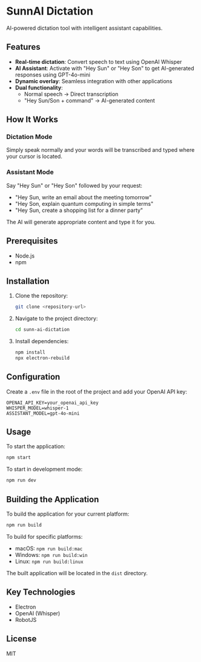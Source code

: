 # SunnAI Dictation

AI-powered dictation tool with intelligent assistant capabilities.

## Features

- **Real-time dictation**: Convert speech to text using OpenAI Whisper
- **AI Assistant**: Activate with "Hey Sun" or "Hey Son" to get AI-generated responses using GPT-4o-mini
- **Dynamic overlay**: Seamless integration with other applications
- **Dual functionality**: 
  - Normal speech → Direct transcription
  - "Hey Sun/Son + command" → AI-generated content

## How It Works

### Dictation Mode
Simply speak normally and your words will be transcribed and typed where your cursor is located.

### Assistant Mode  
Say "Hey Sun" or "Hey Son" followed by your request:
- "Hey Sun, write an email about the meeting tomorrow"
- "Hey Son, explain quantum computing in simple terms"
- "Hey Sun, create a shopping list for a dinner party"

The AI will generate appropriate content and type it for you.

## Prerequisites

- Node.js
- npm

## Installation

1. Clone the repository:
   ```bash
   git clone <repository-url>
   ```
2. Navigate to the project directory:
   ```bash
   cd sunn-ai-dictation
   ```
3. Install dependencies:
   ```bash
   npm install
   npx electron-rebuild
   ```

## Configuration

Create a `.env` file in the root of the project and add your OpenAI API key:

```
OPENAI_API_KEY=your_openai_api_key
WHISPER_MODEL=whisper-1
ASSISTANT_MODEL=gpt-4o-mini
```

## Usage

To start the application:

```bash
npm start
```

To start in development mode:

```bash
npm run dev
```

## Building the Application

To build the application for your current platform:

```bash
npm run build
```

To build for specific platforms:

- macOS: `npm run build:mac`
- Windows: `npm run build:win`
- Linux: `npm run build:linux`

The built application will be located in the `dist` directory.

## Key Technologies

- Electron
- OpenAI (Whisper)
- RobotJS

## License

MIT 
